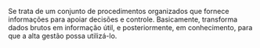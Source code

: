 Se trata de um conjunto de procedimentos organizados que fornece informações para apoiar decisões e controle.
Basicamente, transforma dados brutos em informação útil, e posteriormente, em conhecimento, para que a alta gestão possa utilizá-lo.
